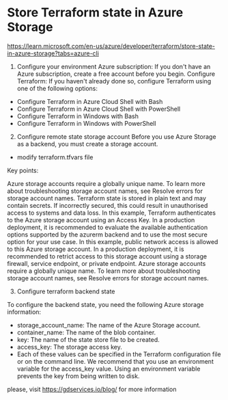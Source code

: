 # Store Terraform state in Azure Storage

https://learn.microsoft.com/en-us/azure/developer/terraform/store-state-in-azure-storage?tabs=azure-cli

1. Configure your environment
Azure subscription: If you don't have an Azure subscription, create a free account before you begin.
Configure Terraform: If you haven't already done so, configure Terraform using one of the following options:

- Configure Terraform in Azure Cloud Shell with Bash
- Configure Terraform in Azure Cloud Shell with PowerShell
- Configure Terraform in Windows with Bash
- Configure Terraform in Windows with PowerShell


2. Configure remote state storage account
Before you use Azure Storage as a backend, you must create a storage account.

- modify terraform.tfvars file

Key points:

Azure storage accounts require a globally unique name. To learn more about troubleshooting storage account names, see Resolve errors for storage account names.
Terraform state is stored in plain text and may contain secrets. If incorrectly secured, this could result in unauthorised access to systems and data loss.
In this example, Terraform authenticates to the Azure storage account using an Access Key. In a production deployment, it is recommended to evaluate the available authentication options supported by the azurerm backend and to use the most secure option for your use case.
In this example, public network access is allowed to this Azure storage account. In a production deployment, it is recommended to retrict access to this storage account using a storage firewall, service endpoint, or private endpoint.
Azure storage accounts require a globally unique name. To learn more about troubleshooting storage account names, see Resolve errors for storage account names.

3. Configure terraform backend state

To configure the backend state, you need the following Azure storage information:

- storage_account_name: The name of the Azure Storage account.
- container_name: The name of the blob container.
- key: The name of the state store file to be created.
- access_key: The storage access key.
- Each of these values can be specified in the Terraform configuration file or on the command line. We recommend that you use   an environment variable for the access_key value. Using an environment variable prevents the key from being written to       disk.

please, visit https://gdservices.io/blog/ for more information
